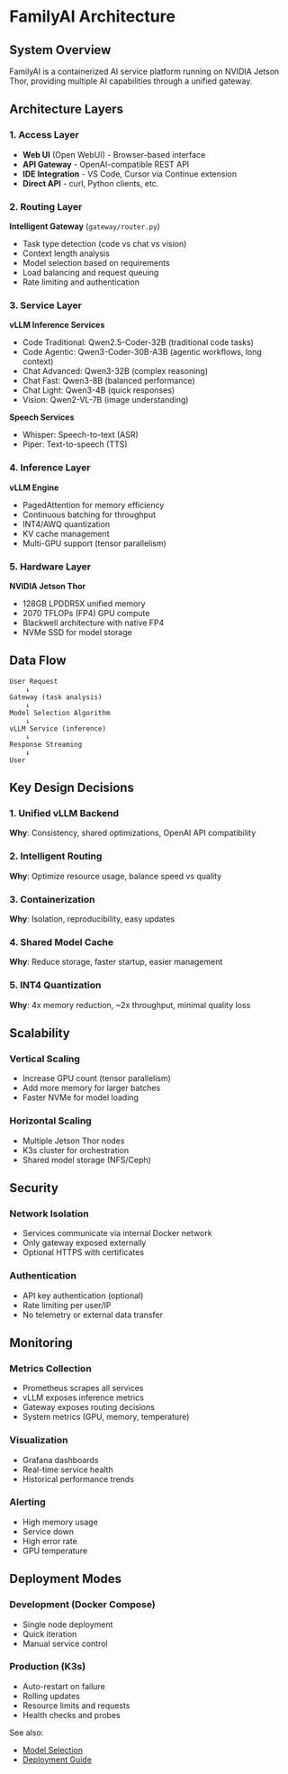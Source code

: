 # FamilyAI Architecture

## System Overview

FamilyAI is a containerized AI service platform running on NVIDIA Jetson Thor, providing multiple AI capabilities through a unified gateway.

## Architecture Layers

### 1. Access Layer
- **Web UI** (Open WebUI) - Browser-based interface
- **API Gateway** - OpenAI-compatible REST API
- **IDE Integration** - VS Code, Cursor via Continue extension
- **Direct API** - curl, Python clients, etc.

### 2. Routing Layer
**Intelligent Gateway** (`gateway/router.py`)
- Task type detection (code vs chat vs vision)
- Context length analysis
- Model selection based on requirements
- Load balancing and request queuing
- Rate limiting and authentication

### 3. Service Layer
**vLLM Inference Services**
- Code Traditional: Qwen2.5-Coder-32B (traditional code tasks)
- Code Agentic: Qwen3-Coder-30B-A3B (agentic workflows, long context)
- Chat Advanced: Qwen3-32B (complex reasoning)
- Chat Fast: Qwen3-8B (balanced performance)
- Chat Light: Qwen3-4B (quick responses)
- Vision: Qwen2-VL-7B (image understanding)

**Speech Services**
- Whisper: Speech-to-text (ASR)
- Piper: Text-to-speech (TTS)

### 4. Inference Layer
**vLLM Engine**
- PagedAttention for memory efficiency
- Continuous batching for throughput
- INT4/AWQ quantization
- KV cache management
- Multi-GPU support (tensor parallelism)

### 5. Hardware Layer
**NVIDIA Jetson Thor**
- 128GB LPDDR5X unified memory
- 2070 TFLOPs (FP4) GPU compute
- Blackwell architecture with native FP4
- NVMe SSD for model storage

## Data Flow

```
User Request
    ↓
Gateway (task analysis)
    ↓
Model Selection Algorithm
    ↓
vLLM Service (inference)
    ↓
Response Streaming
    ↓
User
```

## Key Design Decisions

### 1. Unified vLLM Backend
**Why**: Consistency, shared optimizations, OpenAI API compatibility

### 2. Intelligent Routing
**Why**: Optimize resource usage, balance speed vs quality

### 3. Containerization
**Why**: Isolation, reproducibility, easy updates

### 4. Shared Model Cache
**Why**: Reduce storage, faster startup, easier management

### 5. INT4 Quantization
**Why**: 4x memory reduction, ~2x throughput, minimal quality loss

## Scalability

### Vertical Scaling
- Increase GPU count (tensor parallelism)
- Add more memory for larger batches
- Faster NVMe for model loading

### Horizontal Scaling
- Multiple Jetson Thor nodes
- K3s cluster for orchestration
- Shared model storage (NFS/Ceph)

## Security

### Network Isolation
- Services communicate via internal Docker network
- Only gateway exposed externally
- Optional HTTPS with certificates

### Authentication
- API key authentication (optional)
- Rate limiting per user/IP
- No telemetry or external data transfer

## Monitoring

### Metrics Collection
- Prometheus scrapes all services
- vLLM exposes inference metrics
- Gateway exposes routing decisions
- System metrics (GPU, memory, temperature)

### Visualization
- Grafana dashboards
- Real-time service health
- Historical performance trends

### Alerting
- High memory usage
- Service down
- High error rate
- GPU temperature

## Deployment Modes

### Development (Docker Compose)
- Single node deployment
- Quick iteration
- Manual service control

### Production (K3s)
- Auto-restart on failure
- Rolling updates
- Resource limits and requests
- Health checks and probes

See also:
- [Model Selection](02-model-selection.md)
- [Deployment Guide](03-deployment-guide.md)
